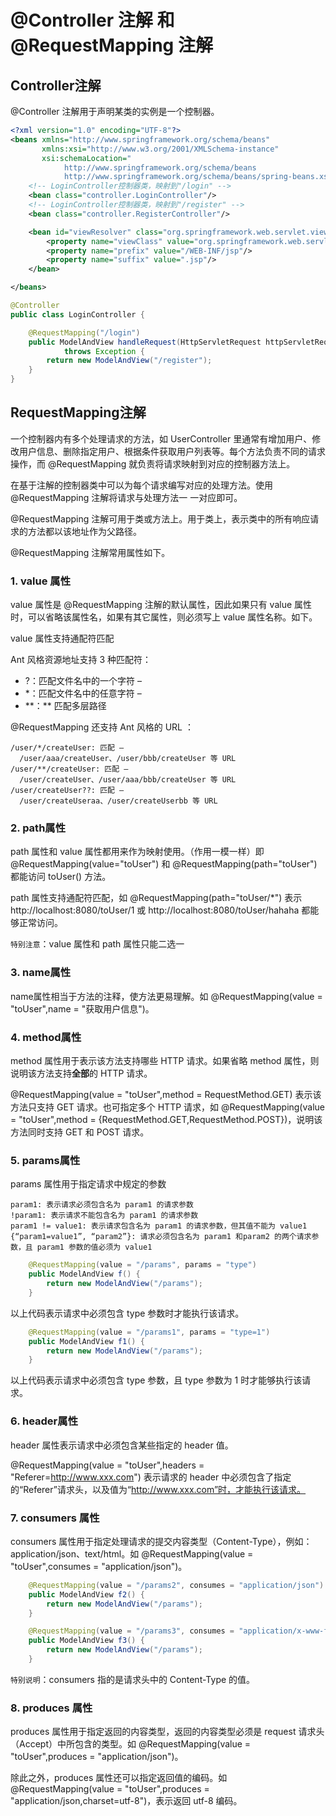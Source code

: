 # @Controller 注解 和 @RequestMapping 注解

## Controller注解

@Controller 注解用于声明某类的实例是一个控制器。

```xml
<?xml version="1.0" encoding="UTF-8"?>
<beans xmlns="http://www.springframework.org/schema/beans"
       xmlns:xsi="http://www.w3.org/2001/XMLSchema-instance"
       xsi:schemaLocation="
            http://www.springframework.org/schema/beans
            http://www.springframework.org/schema/beans/spring-beans.xsd">
    <!-- LoginController控制器类，映射到"/login" -->
    <bean class="controller.LoginController"/>
    <!-- LoginController控制器类，映射到"/register" -->
    <bean class="controller.RegisterController"/>

    <bean id="viewResolver" class="org.springframework.web.servlet.view.UrlBasedViewResolver">
        <property name="viewClass" value="org.springframework.web.servlet.view.InternalResourceView" />
        <property name="prefix" value="/WEB-INF/jsp"/>
        <property name="suffix" value=".jsp"/>
    </bean>

</beans>
```

```java
@Controller
public class LoginController {

    @RequestMapping("/login")
    public ModelAndView handleRequest(HttpServletRequest httpServletRequest, HttpServletResponse httpServletResponse)
            throws Exception {
        return new ModelAndView("/register");
    }
}

```

## RequestMapping注解

一个控制器内有多个处理请求的方法，如 UserController 里通常有增加用户、修改用户信息、删除指定用户、根据条件获取用户列表等。每个方法负责不同的请求操作，而 @RequestMapping 就负责将请求映射到对应的控制器方法上。

在基于注解的控制器类中可以为每个请求编写对应的处理方法。使用 @RequestMapping 注解将请求与处理方法一 一对应即可。

@RequestMapping 注解可用于类或方法上。用于类上，表示类中的所有响应请求的方法都以该地址作为父路径。

@RequestMapping 注解常用属性如下。

### 1. value 属性
value 属性是 @RequestMapping 注解的默认属性，因此如果只有 value 属性时，可以省略该属性名，如果有其它属性，则必须写上 value 属性名称。如下。

value 属性支持通配符匹配

Ant 风格资源地址支持 3 种匹配符：
- ?：匹配文件名中的一个字符 –
- \*：匹配文件名中的任意字符 –
- \*\*：\*\* 匹配多层路径

@RequestMapping 还支持 Ant 风格的 URL ：
```text
/user/*/createUser: 匹配 –
  /user/aaa/createUser、/user/bbb/createUser 等 URL
/user/**/createUser: 匹配 –
  /user/createUser、/user/aaa/bbb/createUser 等 URL
/user/createUser??: 匹配 –
  /user/createUseraa、/user/createUserbb 等 URL
```

### 2. path属性

path 属性和 value 属性都用来作为映射使用。（作用一模一样）即 @RequestMapping(value="toUser") 和 @RequestMapping(path="toUser") 都能访问 toUser() 方法。

path 属性支持通配符匹配，如 @RequestMapping(path="toUser/*") 表示 http://localhost:8080/toUser/1 或 http://localhost:8080/toUser/hahaha 都能够正常访问。 

`特别注意`：value 属性和 path 属性只能二选一

### 3. name属性

name属性相当于方法的注释，使方法更易理解。如 @RequestMapping(value = "toUser",name = "获取用户信息")。 

### 4. method属性
method 属性用于表示该方法支持哪些 HTTP 请求。如果省略 method 属性，则说明该方法支持**全部**的 HTTP 请求。

@RequestMapping(value = "toUser",method = RequestMethod.GET) 表示该方法只支持 GET 请求。也可指定多个 HTTP 请求，如 @RequestMapping(value = "toUser",method = {RequestMethod.GET,RequestMethod.POST})，说明该方法同时支持 GET 和 POST 请求。


### 5. params属性

params 属性用于指定请求中规定的参数

```text
param1: 表示请求必须包含名为 param1 的请求参数
!param1: 表示请求不能包含名为 param1 的请求参数
param1 != value1: 表示请求包含名为 param1 的请求参数，但其值不能为 value1
{“param1=value1”, “param2”}: 请求必须包含名为 param1 和param2 的两个请求参数，且 param1 参数的值必须为 value1
```

```java
    @RequestMapping(value = "/params", params = "type")
    public ModelAndView f() {
        return new ModelAndView("/params");
    }
```
以上代码表示请求中必须包含 type 参数时才能执行该请求。

```java
    @RequestMapping(value = "/params1", params = "type=1")
    public ModelAndView f1() {
        return new ModelAndView("/params");
    }
```
以上代码表示请求中必须包含 type 参数，且 type 参数为 1 时才能够执行该请求。

### 6. header属性

header 属性表示请求中必须包含某些指定的 header 值。

@RequestMapping(value = "toUser",headers = "Referer=http://www.xxx.com") 表示请求的 header 中必须包含了指定的“Referer”请求头，以及值为“http://www.xxx.com”时，才能执行该请求。 

### 7. consumers 属性

consumers 属性用于指定处理请求的提交内容类型（Content-Type），例如：application/json、text/html。如 
@RequestMapping(value = "toUser",consumes = "application/json")。

```java
    @RequestMapping(value = "/params2", consumes = "application/json")
    public ModelAndView f2() {
        return new ModelAndView("/params");
    }

    @RequestMapping(value = "/params3", consumes = "application/x-www-form-urlencoded")
    public ModelAndView f3() {
        return new ModelAndView("/params");
    }
```


`特别说明`：consumers 指的是请求头中的 Content-Type 的值。

### 8. produces 属性

produces 属性用于指定返回的内容类型，返回的内容类型必须是 request 请求头（Accept）中所包含的类型。如 @RequestMapping(value = "toUser",produces = "application/json")。

除此之外，produces 属性还可以指定返回值的编码。如 @RequestMapping(value = "toUser",produces = "application/json,charset=utf-8")，表示返回 utf-8 编码。



